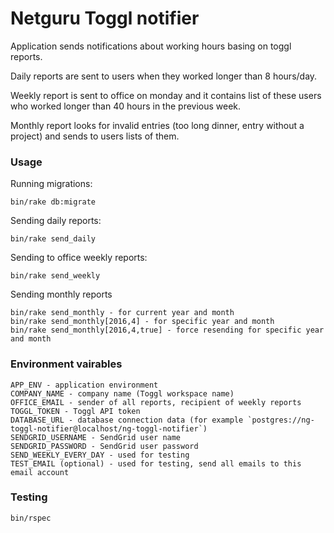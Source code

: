 # Netguru Toggl notifier

Application sends notifications about working hours basing on toggl reports.

Daily reports are sent to users when they worked longer than 8 hours/day.

Weekly report is sent to office on monday and it contains list of these users who worked longer than 40 hours in the previous week.

Monthly report looks for invalid entries (too long dinner, entry without a project) and sends to users lists of them.

### Usage

Running migrations:
```
bin/rake db:migrate
```

Sending daily reports:
```
bin/rake send_daily
```

Sending to office weekly reports:
```
bin/rake send_weekly
```

Sending monthly reports
```
bin/rake send_monthly - for current year and month
bin/rake send_monthly[2016,4] - for specific year and month
bin/rake send_monthly[2016,4,true] - force resending for specific year and month
```

### Environment vairables
```
APP_ENV - application environment
COMPANY_NAME - company name (Toggl workspace name)
OFFICE_EMAIL - sender of all reports, recipient of weekly reports
TOGGL_TOKEN - Toggl API token
DATABASE_URL - database connection data (for example `postgres://ng-toggl-notifier@localhost/ng-toggl-notifier`)
SENDGRID_USERNAME - SendGrid user name
SENDGRID_PASSWORD - SendGrid user password
SEND_WEEKLY_EVERY_DAY - used for testing
TEST_EMAIL (optional) - used for testing, send all emails to this email account
```

### Testing
```
bin/rspec
```
